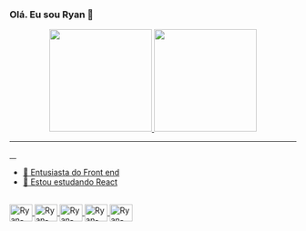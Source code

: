 ### Olá. Eu sou Ryan 👋

<div align="center">
   <a href="https://github.com/RyanLourenco17">
   <img height="180em" src="https://github-readme-stats.vercel.app/api?username=RyanLourenco17&show_icons=true&theme=tokyonight&include_all_commits=true&count_private=true"/>
   <img height="180em" src="https://github-readme-stats.vercel.app/api/top-langs/?username=RyanLourenco17&layout=compact&langs_count=6&theme=tokyonight"/>
</div>
<hr>
 
 &nbsp;
 &nbsp;

- 🔭 Entusiasta do Front end
- 🌱 Estou estudando React

<div style="display: inline_block"><br>
   <img align="center" alt="Ryan-HTML" height="30" width="40" src="https://cdn.jsdelivr.net/gh/devicons/devicon/icons/html5/html5-original.svg" /> 
  <img align="center" alt="Ryan-CSS" height="30" width="40" src="https://cdn.jsdelivr.net/gh/devicons/devicon/icons/css3/css3-original.svg" />
  <img align="center" alt="Ryan-JS" height="30" width="40" src="https://cdn.jsdelivr.net/gh/devicons/devicon/icons/javascript/javascript-original.svg" />
  <img align="center" alt="Ryan-BS" height="30" width="40" src="https://cdn.jsdelivr.net/gh/devicons/devicon/icons/bootstrap/bootstrap-original.svg" />
   <img align="center" alt="Ryan-ReactJs" height="30" width="40"src="https://cdn.jsdelivr.net/gh/devicons/devicon/icons/react/react-original.svg" />

</div>
